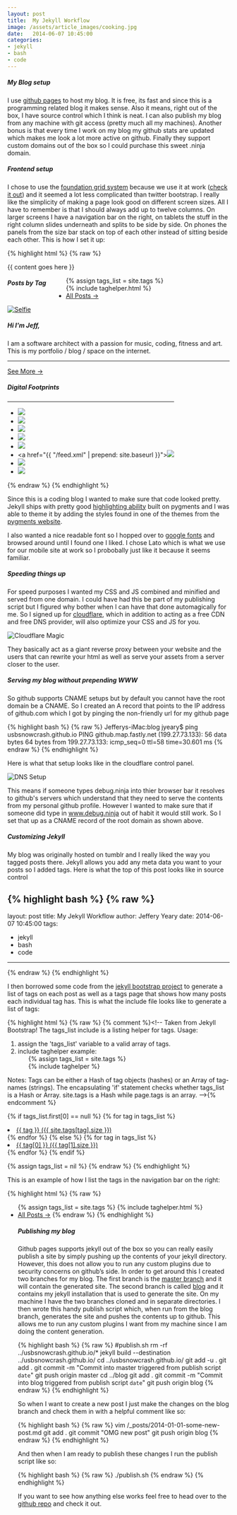 ```yaml
---
layout: post
title:  My Jekyll Workflow
image: /assets/article_images/cooking.jpg
date:   2014-06-07 10:45:00
categories:
- jekyll
- bash
- code
---
```

##### My Blog setup
I use [github pages](https://pages.github.com/) to host my blog.  It is free, its fast and since this is a programming related blog it makes sense.  Also it means, right out of the box, I have source control which I think is neat. I can also publish my blog from any machine with git access (pretty much all my machines).  Another bonus is that every time I work on my blog my github stats are updated which makes me look a lot more active on github.  Finally they support custom domains out of the box so I could purchase this sweet .ninja domain.

##### Frontend setup
I chose to use the [foundation grid system](http://foundation.zurb.com/) because we use it at work ([check it out](http://m.careerbuilder.com)) and it seemed a lot less complicated than twitter bootstrap.  I really like the simplicity of making a page look good on different screen sizes.  All I have to remember is that I should always add up to twelve columns.  On larger screens I have a navigation bar on the right, on tablets the stuff in the right column slides underneath and splits to be side by side.  On phones the panels from the size bar stack on top of each other instead of sitting beside each other.  This is how I set it up:

{% highlight html %}
{% raw %}
    <div class="row">
      <div class="small-12 medium-9 columns" role="content">
        {{ content goes here }}
      </div>
        <!-- Side navigation, on a large screen we float it to the side.  On a phone and tablet we want the entire navigation panel to slide underneath the content -->
        <aside class="small-12 large-3 columns">
          <div class="row">
            <div class="small-12 columns">
              <h5>Posts by Tag</h5>
              <ul class="inline-list">
                {% assign tags_list = site.tags %}  
                {% include taghelper.html %}
                <li><a href="/blog/">All Posts →</a></li>
              </ul>
            </div>
            <!-- On a phone we take the entire width because the whole left column is stacked underneath the content-->
            <div class="small-12 medium-6 large-12 columns">
              <div class="panel text-center">
                <a href="/about/"><img src="/assets/images/selfie.png" alt="Selfie" /></a>
                <h5 class="text-left">Hi I'm Jeff,</h5>
                  <p class="text-left">I am a software architect with a passion for music, coding, fitness and art.  This is my portfolio / blog / space on the internet.</p>
                  <hr />
                  <a href="/about/">See More →</a>
              </div>
            </div>
            <!-- On a tablet we put the two parts of the navigation side by side since we have extra realestate -->
            <div class="small-12 medium-6 large-12 columns">
              <div class="panel">
                <h5>Digital Footprints</h5>
                <hr />
                <ul class="small-block-grid-6 medium-block-grid-3 large-block-grid-3">
                  <li><a href="http://8tracks.com/usbsnowcrash"><img src="/assets/images/social/8tracks.png"></a></li>
                  <li><a href="http://instagram.com/usbsnowcrash"><img src="/assets/images/social/instagram.png"></a></li>
                  <li><a href="http://www.last.fm/user/usbsnowcrash"><img src="/assets/images/social/lastfm.png"></a></li>
                  <li><a href="http://lnkd.in/NWMsmR"><img src="/assets/images/social/linkedin.png"></a></li>
                  <li><a href="http://www.pinterest.com/jefferyyeary/"><img src="/assets/images/social/pinterest.png"></a></li>
                  <li><a href="{{ "/feed.xml" | prepend: site.baseurl }}"><img src="/assets/images/social/rss.png"></a></li>
                  <li><a href="https://twitter.com/usbsnowcrash"><img src="/assets/images/social/twitter.png"></a></li>
                  <li><a href="http://www.youtube.com/user/usbsnowcrash"><img src="/assets/images/social/youtube.png"></a></li>
                </ul>
              </div>
            </div>
          </div>
        </aside>
    </div>
{% endraw %}
{% endhighlight %}

Since this is a coding blog I wanted to make sure that code looked pretty.  Jekyll ships with pretty good [highlighting ability](http://jekyllrb.com/docs/posts/) built on pygments and I was able to theme it by adding the styles found in one of the themes from the [pygments website](http://richleland.github.io/pygments-css/).

I also wanted a nice readable font so I hopped over to [google fonts](https://www.google.com/fonts) and browsed around until I found one I liked.  I chose Lato which is what we use for our mobile site at work so I probobally just like it because it seems familiar.

##### Speeding things up
For speed purposes I wanted my CSS and JS combined and minified and served from one domain.  I could have had this be part of my publishing script but I figured why bother when I can have that done automagically for me.  So I signed up for [cloudflare](http://www.cloudflare.com), which in addition to acting as a free CDN and free DNS provider, will also optimize your CSS and JS for you.  

![Cloudflare Magic](/assets/images/cloudflare_magic.png)

They basically act as a giant reverse proxy between your website and the users that can rewrite your html as well as serve your assets from a server closer to the user.

##### Serving my blog without prepending WWW
So github supports CNAME setups but by default you cannot have the root domain be a CNAME.  So I created an A record that points to the IP address of github.com which I got by pinging the non-friendly url for my github page 

{% highlight bash %}
{% raw %}
Jefferys-iMac:blog jyeary$ ping usbsnowcrash.github.io
PING github.map.fastly.net (199.27.73.133): 56 data bytes
64 bytes from 199.27.73.133: icmp_seq=0 ttl=58 time=30.601 ms
{% endraw %}
{% endhighlight %}

Here is what that setup looks like in the cloudflare control panel.

![DNS Setup](/assets/images/cloudflare-dns.png)

This means if someone types debug.ninja into thier browser bar it resolves to github's servers which understand that they need to serve the contents from my personal github profile.  However I wanted to make sure that if someone did type in www.debug.ninja out of habit it would still work.  So I set that up as a CNAME record of the root domain as shown above.

##### Customizing Jekyll
My blog was originally hosted on tumblr and I really liked the way you tagged posts there.  Jekyll allows you add any meta data you want to your posts so I added tags.  Here is what the top of this post looks like in source control

{% highlight bash %}
{% raw %}
---
layout: post
title:  My Jekyll Workflow
author: Jeffery Yeary
date:   2014-06-07 10:45:00
tags:
- jekyll
- bash
- code
---
{% endraw %}
{% endhighlight %}

I then borrowed some code from the [jekyll bootstrap project](http://jekyllbootstrap.com/) to generate a list of tags on each post as well as a tags page that shows how many posts each individual tag has.  This is what the include file looks like to generate a list of tags:

{% highlight html %}
{% raw %}
{% comment %}<!--
Taken from Jekyll Bootstrap!
The tags_list include is a listing helper for tags.
Usage:
  1) assign the 'tags_list' variable to a valid array of tags.
  2) include taghelper
  example:
    <ul>
      {% assign tags_list = site.tags %}  
      {% include taghelper %}
    </ul>
  
  Notes: 
    Tags can be either a Hash of tag objects (hashes) or an Array of tag-names (strings).
    The encapsulating 'if' statement checks whether tags_list is a Hash or Array.
    site.tags is a Hash while page.tags is an array.
-->{% endcomment %}

  {% if tags_list.first[0] == null %}
    {% for tag in tags_list %} 
      <li><a href="{{ BASE_PATH }}/tags/#{{ tag }}-ref">{{ tag }} <span>({{ site.tags[tag].size }})</span></a></li>
    {% endfor %}
  {% else %}
    {% for tag in tags_list %} 
      <li><a href="{{ BASE_PATH }}/tags/#{{ tag[0] }}-ref">{{ tag[0] }} <span>({{ tag[1].size }})</span></a></li>
    {% endfor %}
  {% endif %}

{% assign tags_list = nil %}
{% endraw %}
{% endhighlight %}

This is an example of how I list the tags in the navigation bar on the right:

{% highlight html %}
{% raw %}
<ul class="inline-list">
{% assign tags_list = site.tags %}  
{% include taghelper.html %}
<li><a href="/blog/">All Posts →</a>
{% endraw %}
{% endhighlight %}

##### Publishing my blog 
Github pages supports jekyll out of the box so you can really easily publish a site by simply pushing up the contents of your jekyll directory.  However, this does not allow you to run any custom plugins due to security concerns on github’s side.  In order to get around this I created two branches for my blog.  The first branch is the [master branch](https://github.com/usbsnowcrash/usbsnowcrash.github.io) and it will contain the generated site.  The second branch is called [blog](https://github.com/usbsnowcrash/usbsnowcrash.github.io/tree/blog) and it contains my jekyll installation that is used to generate the site.  On my machine I have the two branches cloned and in separate directories.  I then wrote this handy publish script which, when run from the blog branch, generates the site and pushes the contents up to github.  This allows me to run any custom plugins I want from my machine since I am doing the content generation.

{% highlight bash %}
{% raw %}
#publish.sh
rm -rf ../usbsnowcrash.github.io/*
jekyll build --destination ../usbsnowcrash.github.io/
cd ../usbsnowcrash.github.io/
git add -u .
git add .
git commit -m "Commit into master triggered from publish script `date`"
git push origin master
cd ../blog
git add .
git commit -m "Commit into blog triggered from publish script `date`"
git push origin blog
{% endraw %}
{% endhighlight %}

So when I want to create a new post I just make the changes on the blog branch and check them in with a helpful comment like so:

{% highlight bash %}
{% raw %}
vim /_posts/2014-01-01-some-new-post.md
git add .
git commit "OMG new post"
git push origin blog
{% endraw %}
{% endhighlight %}

And then when I am ready to publish these changes I run the publish script like so:

{% highlight bash %}
{% raw %}
./publish.sh
{% endraw %}
{% endhighlight %}

If you want to see how anything else works feel free to head over to the [github repo](https://github.com/usbsnowcrash/usbsnowcrash.github.io) and check it out.
